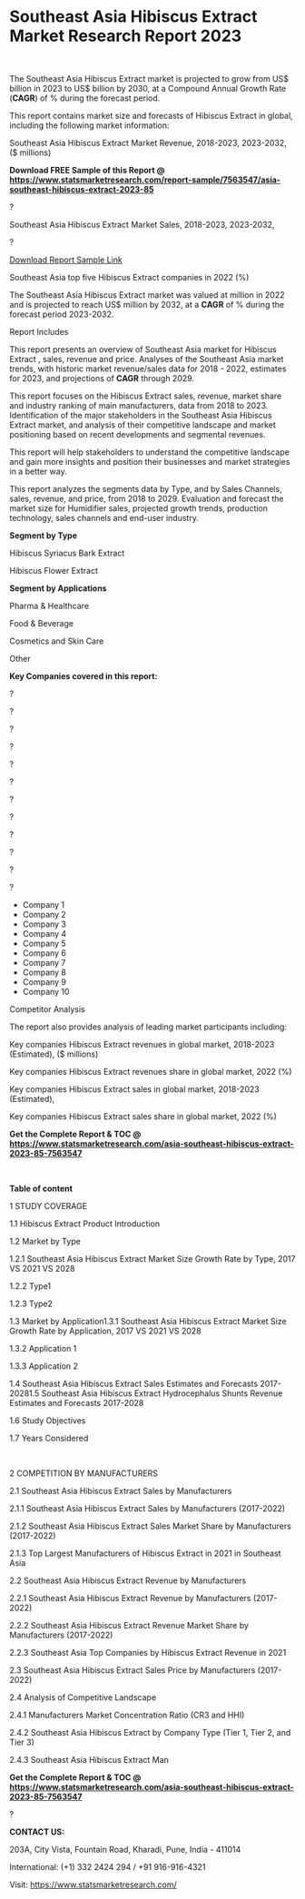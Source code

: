 <h1>Southeast Asia Hibiscus Extract Market Research Report 2023</h1><br/><p>The Southeast Asia Hibiscus Extract market is projected to grow from US$ billion in 2023 to US$ billion by 2030, at a Compound Annual Growth Rate (<strong>CAGR</strong>) of % during the forecast period.</p>
 
 
 
 <p>This report contains market size and forecasts of Hibiscus Extract in global, including the following market information:</p>
 
 
 
 <p>Southeast Asia Hibiscus Extract Market Revenue, 2018-2023, 2023-2032, ($ millions)</p>
 
 
 
 <div><b>Download FREE Sample of this Report @ <a href="https://www.statsmarketresearch.com/download-free-sample/7563547/asia-southeast-hibiscus-extract-2023-85">https://www.statsmarketresearch.com/report-sample/7563547/asia-southeast-hibiscus-extract-2023-85</a></b></div>
 
 
 
 <p>? </p>
 
 
 
 <p>Southeast Asia Hibiscus Extract Market Sales, 2018-2023, 2023-2032,</p>
 
 
 
 <p>? </p>
 
 
 
 <p><a href="https://www.statsmarketresearch.com/download-free-sample/7563547/asia-southeast-hibiscus-extract-2023-85">Download Report Sample Link</a></p>
 
 
 
 <p>Southeast Asia top five Hibiscus Extract companies in 2022 (%)</p>
 
 
 
 <p>The Southeast Asia Hibiscus Extract market was valued at million in 2022 and is projected to reach US$ million by 2032, at a <strong>CAGR</strong> of % during the forecast period 2023-2032.</p>
 
 
 
 <p>Report Includes</p>
 
 
 
 <p>This report presents an overview of Southeast Asia market for Hibiscus Extract , sales, revenue and price. Analyses of the Southeast Asia market trends, with historic market revenue/sales data for 2018 - 2022, estimates for 2023, and projections of <strong>CAGR</strong> through 2029.</p>
 
 
 
 <p>This report focuses on the Hibiscus Extract sales, revenue, market share and industry ranking of main manufacturers, data from 2018 to 2023. Identification of the major stakeholders in the Southeast Asia Hibiscus Extract market, and analysis of their competitive landscape and market positioning based on recent developments and segmental revenues.</p>
 
 
 
 <p>This report will help stakeholders to understand the competitive landscape and gain more insights and position their businesses and market strategies in a better way.</p>
 
 
 
 <p>This report analyzes the segments data by Type, and by Sales Channels, sales, revenue, and price, from 2018 to 2029. Evaluation and forecast the market size for Humidifier sales, projected growth trends, production technology, sales channels and end-user industry.</p>
 
 
 
 <p><strong>Segment by Type</strong></p>
 
 
 
 <p>Hibiscus Syriacus Bark Extract</p>
 
 
 
 <p>Hibiscus Flower Extract</p>
 
 
 
 <p><strong>Segment <strong><strong>by Applications</strong></strong></strong></p>
 
 
 
 <p>Pharma & Healthcare</p>
 
 
 
 <p>Food & Beverage</p>
 
 
 
 <p>Cosmetics and Skin Care</p>
 
 
 
 <p>Other</p>
 
 
 
 <p><strong>Key Companies covered in this report:</strong></p>
 
 
 
 <p>? </p>
 
 
 
 <p>? </p>
 
 
 
 <p>? </p>
 
 
 
 <p>? </p>
 
 
 
 <p>? </p>
 
 
 
 <p>? </p>
 
 
 
 <p>? </p>
 
 
 
 <p>? </p>
 
 
 
 <p>? </p>
 
 
 
 <p>? </p>
 
 
 
 <p>? </p>
 
 
 
 <p>? </p>
 
 
 
 <ul>
 
 <li>Company 1</li>
 
 <li>Company 2</li>
 
 <li>Company 3</li>
 
 <li>Company 4</li>
 
 <li>Company 5</li>
 
 <li>Company 6</li>
 
 <li>Company 7</li>
 
 <li>Company 8</li>
 
 <li>Company 9</li>
 
 <li>Company 10</li>
 
 </ul>
 
 
 
 <p>Competitor Analysis</p>
 
 
 
 <p>The report also provides analysis of leading market participants including:</p>
 
 
 
 <p>Key companies Hibiscus Extract revenues in global market, 2018-2023 (Estimated), ($ millions)</p>
 
 
 
 <p>Key companies Hibiscus Extract revenues share in global market, 2022 (%)</p>
 
 
 
 <p>Key companies Hibiscus Extract sales in global market, 2018-2023 (Estimated),</p>
 
 
 
 <p>Key companies Hibiscus Extract sales share in global market, 2022 (%)</p>
 
 
 
 <div><b>Get the Complete Report & TOC @ <a href="https://www.statsmarketresearch.com/asia-southeast-hibiscus-extract-2023-85-7563547">https://www.statsmarketresearch.com/asia-southeast-hibiscus-extract-2023-85-7563547</a></b></div>
 
 
 
 <p><br />
 
 <b>Table of content</b></p>
 
 
 
 <p>1 STUDY COVERAGE<br />
 
 1.1 Hibiscus Extract Product Introduction<br />
 
 1.2 Market by Type<br />
 
 1.2.1 Southeast Asia Hibiscus Extract Market Size Growth Rate by Type, 2017 VS 2021 VS 2028<br />
 
 1.2.2 Type1<br />
 
 1.2.3 Type2<br />
 
 1.3 Market by Application1.3.1 Southeast Asia Hibiscus Extract Market Size Growth Rate by Application, 2017 VS 2021 VS 2028<br />
 
 1.3.2 Application 1<br />
 
 1.3.3 Application 2<br />
 
 1.4 Southeast Asia Hibiscus Extract Sales Estimates and Forecasts 2017-20281.5 Southeast Asia Hibiscus Extract Hydrocephalus Shunts Revenue Estimates and Forecasts 2017-2028<br />
 
 1.6 Study Objectives<br />
 
 1.7 Years Considered<br />
 
 <br />
 
 2 COMPETITION BY MANUFACTURERS<br />
 
 2.1 Southeast Asia Hibiscus Extract Sales by Manufacturers<br />
 
 2.1.1 Southeast Asia Hibiscus Extract Sales by Manufacturers (2017-2022)<br />
 
 2.1.2 Southeast Asia Hibiscus Extract Sales Market Share by Manufacturers (2017-2022)<br />
 
 2.1.3 Top Largest Manufacturers of Hibiscus Extract in 2021 in Southeast Asia<br />
 
 2.2 Southeast Asia Hibiscus Extract Revenue by Manufacturers<br />
 
 2.2.1 Southeast Asia Hibiscus Extract Revenue by Manufacturers (2017-2022)<br />
 
 2.2.2 Southeast Asia Hibiscus Extract Revenue Market Share by Manufacturers (2017-2022)<br />
 
 2.2.3 Southeast Asia Top Companies by Hibiscus Extract Revenue in 2021<br />
 
 2.3 Southeast Asia Hibiscus Extract Sales Price by Manufacturers (2017-2022)<br />
 
 2.4 Analysis of Competitive Landscape<br />
 
 2.4.1 Manufacturers Market Concentration Ratio (CR3 and HHI)<br />
 
 2.4.2 Southeast Asia Hibiscus Extract by Company Type (Tier 1, Tier 2, and Tier 3)<br />
 
 2.4.3 Southeast Asia Hibiscus Extract Man</p>
 
 
 
 <div><b>Get the Complete Report & TOC @ <a href="https://www.statsmarketresearch.com/asia-southeast-hibiscus-extract-2023-85-7563547">https://www.statsmarketresearch.com/asia-southeast-hibiscus-extract-2023-85-7563547</a></b></div>
 
 
 
 <p>? </p>
 
 
 
 <p><b>CONTACT US:</b><br />
 
 203A, City Vista, Fountain Road, Kharadi, Pune, India - 411014<br />
 
 International: (+1) 332 2424 294 / +91 916-916-4321<br />
 
 Visit: <a href="https://www.statsmarketresearch.com/">https://www.statsmarketresearch.com/</a></p>